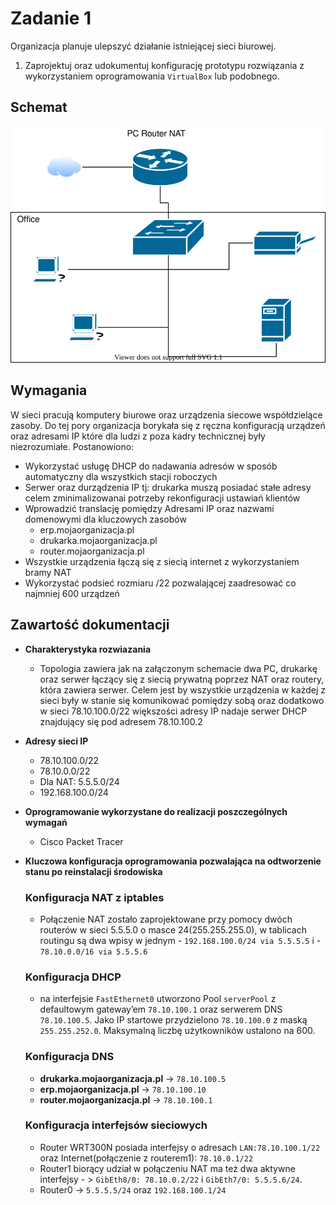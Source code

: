 # Zadanie 1

Organizacja planuje ulepszyć działanie istniejącej sieci biurowej.

1. Zaprojektuj oraz udokumentuj konfigurację prototypu rozwiązania z wykorzystaniem oprogramowania ``VirtualBox`` lub podobnego. 

## Schemat

![zadanie 1](office.svg)

## Wymagania

W sieci pracują komputery biurowe oraz urządzenia siecowe współdzielące zasoby. Do tej pory organizacja borykała się z ręczna konfiguracją urządzeń oraz adresami IP które dla ludzi z poza kadry technicznej były niezrozumiałe. Postanowiono:

* Wykorzystać usługę DHCP do nadawania adresów w sposób automatyczny dla wszystkich stacji roboczych
* Serwer oraz durządzenia IP tj: drukarka muszą posiadać stałe adresy celem zminimalizowanai potrzeby rekonfiguracji ustawiań klientów
* Wprowadzić translację pomiędzy Adresami IP oraz nazwami domenowymi dla kluczowych zasobów
   - erp.mojaorganizacja.pl
   - drukarka.mojaorganizacja.pl
   - router.mojaorganizacja.pl
* Wszystkie urządzenia łączą się z siecią internet z wykorzystaniem bramy NAT
* Wykorzystać podsieć rozmiaru /22 pozwalającej zaadresować co najmniej 600 urządzeń

## Zawartość dokumentacji

 * **Charakterystyka rozwiazania** 
   - Topologia zawiera jak na załączonym schemacie dwa PC, drukarkę oraz serwer łączący się z siecią prywatną poprzez NAT oraz routery, która zawiera serwer. Celem jest by wszystkie urządzenia w każdej z sieci były w stanie się komunikować pomiędzy sobą oraz dodatkowo w sieci 78.10.100.0/22 większości adresy IP nadaje serwer DHCP znajdujący się pod adresem 78.10.100.2
   
 * **Adresy sieci IP**
     - 78.10.100.0/22 
     - 78.10.0.0/22
     - Dla NAT: 5.5.5.0/24
     - 192.168.100.0/24
     
 * **Oprogramowanie wykorzystane do realizacji poszczególnych wymagań**
   - Cisco Packet Tracer
   
 * **Kluczowa konfiguracja oprogramowania pozwalająca na odtworzenie stanu po reinstalacji środowiska**
    ### Konfiguracja NAT z iptables
     * Połączenie NAT zostało zaprojektowane przy pomocy dwóch routerów w sieci 5.5.5.0 o masce 24(255.255.255.0), w tablicach routingu są dwa wpisy w jednym -   ``192.168.100.0/24 via 5.5.5.5`` i - ``78.10.0.0/16 via 5.5.5.6``

    ### Konfiguracja DHCP
     * na interfejsie ``FastEthernet0`` utworzono Pool ``serverPool`` z defaultowym gateway’em ``78.10.100.1`` oraz serwerem DNS ``78.10.100.5``. Jako IP startowe przydzielono ``78.10.100.0`` z maską ``255.255.252.0``. Maksymalną liczbę użytkowników ustalono na 600.

    ### Konfiguracja DNS
     * **drukarka.mojaorganizacja.pl** ->  ``78.10.100.5``
     * **erp.mojaorganizacja.pl** ->  ``78.10.100.10``
     * **router.mojaorganizacja.pl** ->  ``78.10.100.1``

 
    ### Konfiguracja interfejsów sieciowych
     * Router WRT300N posiada interfejsy o adresach ``LAN:78.10.100.1/22`` oraz Internet(połączenie z routerem1): ``78.10.0.1/22``
     * Router1 biorący udział w połączeniu NAT ma też dwa aktywne interfejsy - > ``GibEth8/0: 78.10.0.2/22`` i  ``GibEth7/0: 5.5.5.6/24``.
     * Router0 -> ``5.5.5.5/24`` oraz ``192.168.100.1/24``
